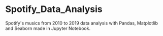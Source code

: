 # Spotify_Data_Analysis
 Spotify's musics from 2010 to 2019 data analysis with Pandas, Matplotlib and Seaborn made in Jupyter Notebook.
